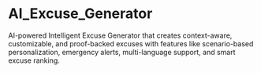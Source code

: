 # AI_Excuse_Generator
AI-powered Intelligent Excuse Generator that creates context-aware, customizable, and proof-backed excuses with features like scenario-based personalization, emergency alerts, multi-language support, and smart excuse ranking.
